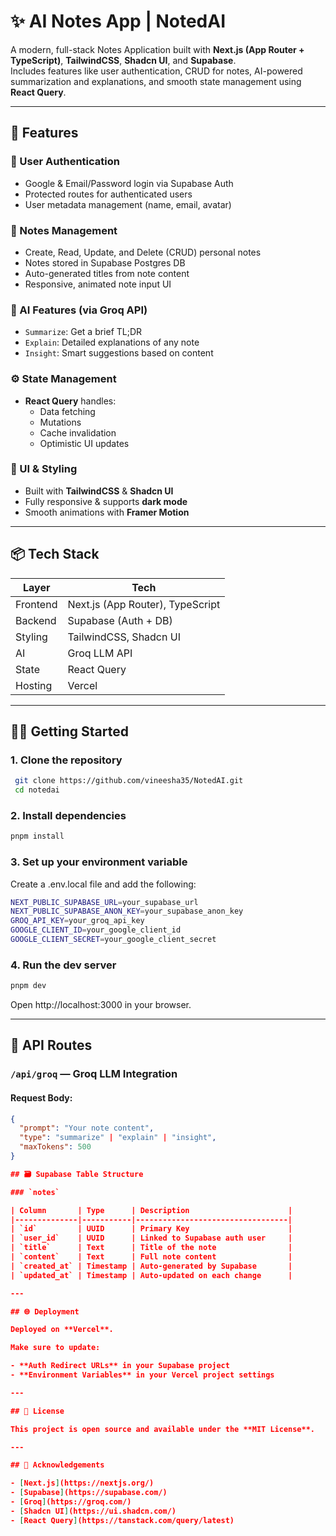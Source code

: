 # ✨ AI Notes App | NotedAI

A modern, full-stack Notes Application built with **Next.js (App Router + TypeScript)**, **TailwindCSS**, **Shadcn UI**, and **Supabase**.  
Includes features like user authentication, CRUD for notes, AI-powered summarization and explanations, and smooth state management using **React Query**.

---

## 🚀 Features

### 🔐 User Authentication
- Google & Email/Password login via Supabase Auth  
- Protected routes for authenticated users  
- User metadata management (name, email, avatar)

### 📝 Notes Management
- Create, Read, Update, and Delete (CRUD) personal notes  
- Notes stored in Supabase Postgres DB  
- Auto-generated titles from note content  
- Responsive, animated note input UI

### 🤖 AI Features (via Groq API)
- `Summarize`: Get a brief TL;DR  
- `Explain`: Detailed explanations of any note  
- `Insight`: Smart suggestions based on content

### ⚙️ State Management
- **React Query** handles:  
  - Data fetching  
  - Mutations  
  - Cache invalidation  
  - Optimistic UI updates

### 💅 UI & Styling
- Built with **TailwindCSS** & **Shadcn UI**  
- Fully responsive & supports **dark mode**  
- Smooth animations with **Framer Motion**

---

## 📦 Tech Stack

| Layer     | Tech                          |
|-----------|-------------------------------|
| Frontend  | Next.js (App Router), TypeScript |
| Backend   | Supabase (Auth + DB)          |
| Styling   | TailwindCSS, Shadcn UI        |
| AI        | Groq LLM API                  |
| State     | React Query                   |
| Hosting   | Vercel                        |

---

## 🧑‍💻 Getting Started

### 1. Clone the repository

```bash
 git clone https://github.com/vineesha35/NotedAI.git
 cd notedai
```
### 2. Install  dependencies
```bash
pnpm install
```
### 3. Set up your environment variable

Create a .env.local file and add the following:
```bash
NEXT_PUBLIC_SUPABASE_URL=your_supabase_url
NEXT_PUBLIC_SUPABASE_ANON_KEY=your_supabase_anon_key
GROQ_API_KEY=your_groq_api_key
GOOGLE_CLIENT_ID=your_google_client_id
GOOGLE_CLIENT_SECRET=your_google_client_secret
```
### 4. Run the dev server
```bash
pnpm dev
```

Open http://localhost:3000 in your browser.

---

## 🧪 API Routes

### `/api/groq` — Groq LLM Integration

#### Request Body:

```json
{
  "prompt": "Your note content",
  "type": "summarize" | "explain" | "insight",
  "maxTokens": 500
}

## 🗃️ Supabase Table Structure

### `notes`

| Column       | Type      | Description                      |
|--------------|-----------|----------------------------------|
| `id`         | UUID      | Primary Key                      |
| `user_id`    | UUID      | Linked to Supabase auth user     |
| `title`      | Text      | Title of the note                |
| `content`    | Text      | Full note content                |
| `created_at` | Timestamp | Auto-generated by Supabase       |
| `updated_at` | Timestamp | Auto-updated on each change      |

---

## 🌐 Deployment

Deployed on **Vercel**.

Make sure to update:

- **Auth Redirect URLs** in your Supabase project
- **Environment Variables** in your Vercel project settings

---

## 📄 License

This project is open source and available under the **MIT License**.

---

## 🙌 Acknowledgements

- [Next.js](https://nextjs.org/)
- [Supabase](https://supabase.com/)
- [Groq](https://groq.com/)
- [Shadcn UI](https://ui.shadcn.com/)
- [React Query](https://tanstack.com/query/latest)



